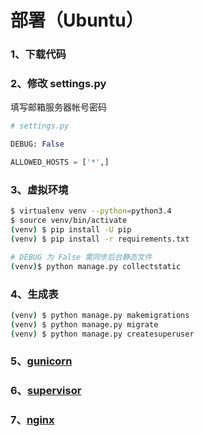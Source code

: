 # 部署（Ubuntu）


### 1、下载代码

### 2、修改 settings.py

填写邮箱服务器帐号密码

``` python
# settings.py

DEBUG: False

ALLOWED_HOSTS = ['*',]
```


### 3、虚拟环境

``` bash
$ virtualenv venv --python=python3.4
$ source venv/bin/activate
(venv) $ pip install -U pip
(venv) $ pip install -r requirements.txt

# DEBUG 为 False 需同步后台静态文件
(venv)$ python manage.py collectstatic
```

### 4、生成表

``` bash
(venv) $ python manage.py makemigrations
(venv) $ python manage.py migrate
(venv) $ python manage.py createsuperuser
```

### 5、[gunicorn](gunicorn.md)

### 6、[supervisor](supervisor.md)

### 7、[nginx](nginx.md)

